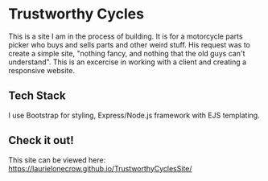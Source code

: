 # Trustworthy Cycles

This is a site I am in the process of building.  It is for a motorcycle parts picker who buys and sells parts and other weird stuff.  His request was to create a simple site, "nothing fancy, and nothing that the old guys can't understand". This is an excercise in working with a client and creating a responsive website.  

## Tech Stack
I use Bootstrap for styling, Express/Node.js framework with EJS templating. 

## Check it out!
This site can be viewed here: https://laurielonecrow.github.io/TrustworthyCyclesSite/
